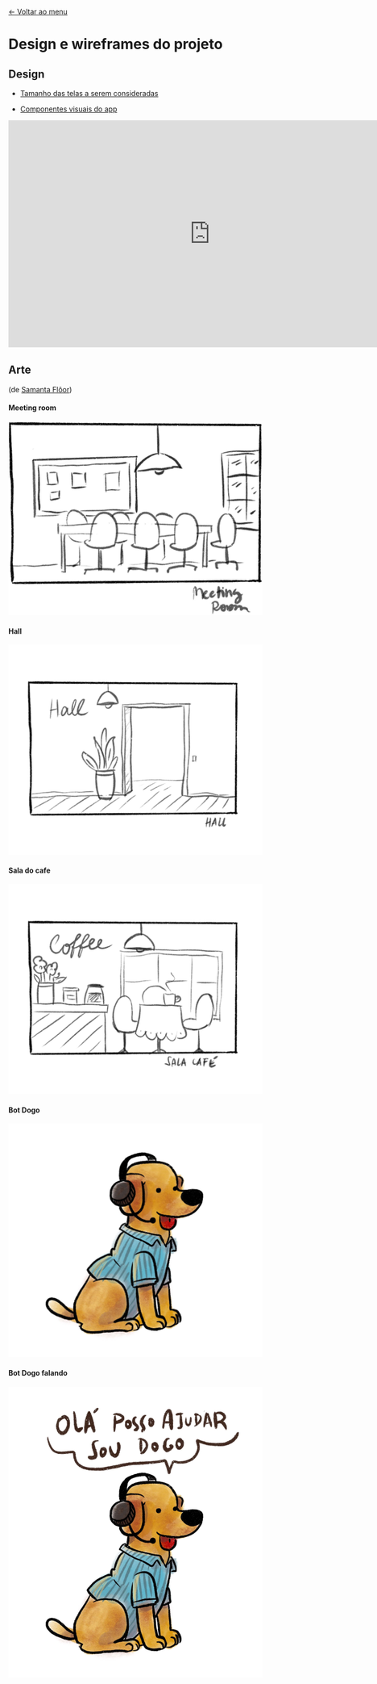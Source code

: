 [<- Voltar ao menu](README.md)

# Design e wireframes do projeto

## Design
* [Tamanho das telas a serem consideradas](https://www.figma.com/file/IbrhmOXkLLBB37PmNGmyzc/TCC-Room?node-id=0%3A1)


- [Componentes visuais do app](https://www.figma.com/file/IbrhmOXkLLBB37PmNGmyzc/TCC-Room?node-id=20%3A42)

<!-- x- [Logo do app]() -->

<iframe style="border: none;" width="800" height="450" src="https://www.figma.com/embed?embed_host=share&url=https%3A%2F%2Fwww.figma.com%2Ffile%2FIbrhmOXkLLBB37PmNGmyzc%2FTCC-Room%3Fnode-id%3D87%253A199" allowfullscreen></iframe>

## Arte
(de [Samanta Flôor](https://www.samantafloor.com.br/))

#### Meeting room
![Meeting room](.gitbook/assets/meeting-room.jpg)

#### Hall
![Meeting room](.gitbook/assets/hall-example.jpg)

#### Sala do cafe
![Meeting room](.gitbook/assets/sala-cafe.jpg)

#### Bot Dogo
![Dogo](.gitbook/assets/dogo.jpg)

#### Bot Dogo falando
![Dogo falando](.gitbook/assets/dogo-talking.jpg)
